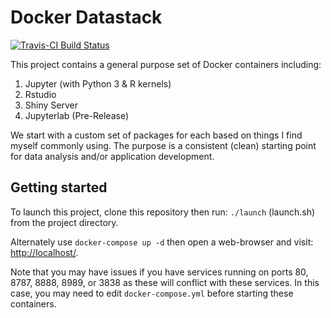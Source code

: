 # Docker Datastack

[![Travis-CI Build Status](https://travis-ci.org/mikebirdgeneau/Docker-Datastack.svg?branch=master)](https://travis-ci.org/mikebirdgeneau/Docker-Datastack)

This project contains a general purpose set of Docker containers including:

1. Jupyter (with Python 3 & R kernels)
2. Rstudio
3. Shiny Server
4. Jupyterlab (Pre-Release)

We start with a custom set of packages for each based on things I find myself commonly using.
The purpose is a consistent (clean) starting point for data analysis and/or application development.

## Getting started

To launch this project, clone this repository then run:
`./launch` (launch.sh) from the project directory.

Alternately use `docker-compose up -d` then open a web-browser and visit: [http://localhost/](http://localhost).

Note that you may have issues if you have services running on ports 80, 8787, 8888, 8989, or 3838 as these will conflict with these services. In this case, you may need to edit `docker-compose.yml` before starting these containers.
